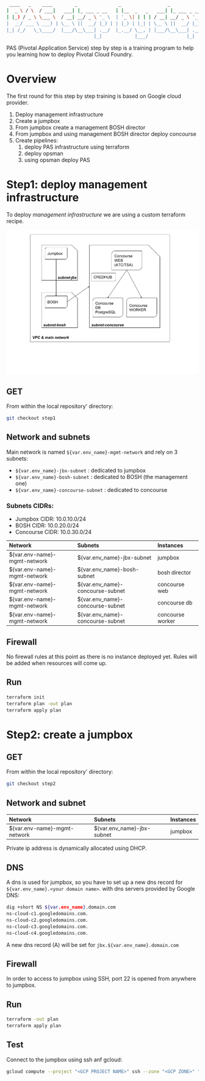 ```bash
 ____   _    ____        _               _                 _             
|  _ \ / \  / ___|   ___| |_ ___ _ __   | |__  _   _   ___| |_ ___ _ __  
| |_) / _ \ \___ \  / __| __/ _ \ '_ \  | '_ \| | | | / __| __/ _ \ '_ \ 
|  __/ ___ \ ___) | \__ \ ||  __/ |_) | | |_) | |_| | \__ \ ||  __/ |_) |
|_| /_/   \_\____/  |___/\__\___| .__/  |_.__/ \__, | |___/\__\___| .__/ 
                                |_|            |___/              |_|    
```

PAS (Pivotal Application Service) step by step is a training program to help you learning how to deploy Pivotal Cloud Foundry.

# Overview

The first round for this step by step training is based on Google cloud provider.

1. Deploy management infrastructure
2. Create a jumpbox
3. From jumpbox create a management BOSH director
4. From jumpbox and using management BOSH director deploy concourse
5. Create pipelines:
	1. deploy PAS infrastructure using terraform
	2. deploy opsman
	3. using opsman deploy PAS

	
# Step1: deploy management infrastructure

To deploy *management infrastructure* we are using a custom terraform recipe. 

![Management infrastructure schema](assets/images/infra-mgmt.png)

## GET

From within the local repository' directory:

```bash
git checkout step1
```

## Network and subnets

Main network is named `${var.env_name}-mgmt-network` and rely on 3 subnets:

 - `${var.env_name}-jbx-subnet` : dedicated to jumpbox
 - `${var.env_name}-bosh-subnet` : dedicated to BOSH (the management one)
 - `${var.env_name}-concourse-subnet` : dedicated to concourse

### Subnets CIDRs:

* Jumpbox CIDR: 10.0.10.0/24
* BOSH CIDR: 10.0.20.0/24
* Concourse CIDR: 10.0.30.0/24

| Network | Subnets | Instances |
|:--------|:--------|:----------|
| ${var.env-name}-mgmt-network | ${var.env_name}-jbx-subnet | jumpbox |
| ${var.env-name}-mgmt-network | ${var.env_name}-bosh-subnet | bosh director |
| ${var.env-name}-mgmt-network | ${var.env_name}-concourse-subnet | concourse web |
| ${var.env-name}-mgmt-network | ${var.env_name}-concourse-subnet | concourse db |
| ${var.env-name}-mgmt-network | ${var.env_name}-concourse-subnet | concourse worker |

## Firewall

No firewall rules at this point as there is no instance deployed yet. Rules will be added when resources will come up.

## Run

```bash
terraform init
terraform plan -out plan
terraform apply plan
```

# Step2: create a jumpbox

## GET

From within the local repository' directory:

```bash
git checkout step2
```

## Network and subnet

| Network | Subnets | Instances |
|:--------|:--------|:----------|
| ${var.env-name}-mgmt-network | ${var.env_name}-jbx-subnet | jumpbox |

Private ip address is dynamically allocated using DHCP.

## DNS

A dns is used for jumpbox, so you have to set up a new dns record for `${var.env_name}.<your domain name>`. with dns servers provided by Google DNS:

```bash
dig +short NS ${var.env_name}.domain.com
ns-cloud-c1.googledomains.com.
ns-cloud-c2.googledomains.com.
ns-cloud-c3.googledomains.com.
ns-cloud-c4.googledomains.com.
```

A new dns record (A) will be set for `jbx.${var.env_name}.domain.com`


## Firewall

In order to access to jumpbox using SSH, port 22 is opened from anywhere to jumpbox.

## Run

```bash
terraform -out plan
terraform apply plan
```

## Test

Connect to the jumpbox using ssh anf gcloud:

```bash
gcloud compute --project "<GCP PROJECT NAME>" ssh --zone "<GCP ZONE>" "<YOUR LOCAL USER>@${var.env_name}-jbx"
```